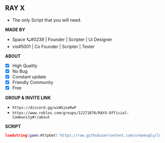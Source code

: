 ## RAY X
* The only Script that you will need.

**__MADE BY__** 
* Space 🪐#0239 | Founder | Scripter | Ui Designer
* vis#5001 | Co Founder | Scripter | Tester

**__ABOUT__**
- [x] High Quality
- [x] No Bug
- [x] Constant update
- [x] Friendly Community
- [x] Free

**__GROUP & INVITE LINK__**
* ```https://discord.gg/wzWGjeaRwP```
* ```https://www.roblox.com/groups/12271076/RAYX-Official-Community#!/about```

**__SCRIPT__**

```lua
loadstring(game:HttpGet('https://raw.githubusercontent.com/urmomugly/lua-project/main/Script%26/RAYXV001'))()
```
